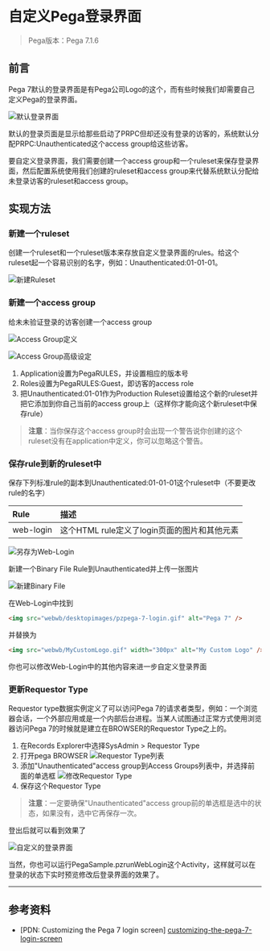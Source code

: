 # 自定义Pega登录界面


> Pega版本：Pega 7.1.6

## 前言

Pega 7默认的登录界面是有Pega公司Logo的这个，而有些时候我们却需要自己定义Pega的登录界面。

![默认登录界面](login-screen.png)

默认的登录页面是显示给那些启动了PRPC但却还没有登录的访客的，系统默认分配PRPC:Unauthenticated这个access group给这些访客。

要自定义登录界面，我们需要创建一个access group和一个ruleset来保存登录界面，然后配置系统使用我们创建的ruleset和access group来代替系统默认分配给未登录访客的ruleset和access group。

<!--more-->

## 实现方法

### 新建一个ruleset

创建一个ruleset和一个ruleset版本来存放自定义登录界面的rules。给这个ruleset起一个容易识别的名字，例如：Unauthenticated:01-01-01。

![新建Ruleset](new-ruleset.png)

### 新建一个access group

给未未验证登录的访客创建一个access group

![Access Group定义](access-group-definition.png)

![Access Group高级设定](access-group-advanced.png)

1. Application设置为PegaRULES，并设置相应的版本号
2. Roles设置为PegaRULES:Guest，即访客的access role
3. 把Unauthenticated:01-01作为Production Ruleset设置给这个新的ruleset并把它添加到你自己当前的access group上（这样你才能向这个新ruleset中保存rule）

> **注意**：当你保存这个access group时会出现一个警告说你创建的这个ruleset没有在application中定义，你可以忽略这个警告。

### 保存rule到新的ruleset中

保存下列标准rule的副本到Unauthenticated:01-01-01这个ruleset中（不要更改rule的名字）

| Rule         | 描述                                      |
| :------      |:------                                    |
| web-login    | 这个HTML rule定义了login页面的图片和其他元素 |

![另存为Web-Login](save-as-web-login.png)

新建一个Binary File Rule到Unauthenticated并上传一张图片

![新建Binary File](new-binary-file.png)

在Web-Login中找到

``` HTML
<img src="webwb/desktopimages/pzpega-7-login.gif" alt="Pega 7" />
```

并替换为

``` HTML
<img src="webwb/MyCustomLogo.gif" width="300px" alt="My Custom Logo" />
```

你也可以修改Web-Login中的其他内容来进一步自定义登录界面

### 更新Requestor Type

Requestor type数据实例定义了可以访问Pega 7的请求者类型，例如：一个浏览器会话，一个外部应用或是一个内部后台进程。当某人试图通过正常方式使用浏览器访问Pega 7的时候就是建立在BROWSER的Requestor Type之上的。

1. 在Records Explorer中选择SysAdmin > Requestor Type
2. 打开pega BROWSER
![Requestor Type列表](browser-requestor-type.png)
3. 添加"Unauthenticated"access group到Access Groups列表中，并选择前面的单选框
![修改Requestor Type](modify-browser-requestor-type.png)
4. 保存这个Requestor Type

> **注意**：一定要确保"Unauthenticated"access group前的单选框是选中的状态，如果没有，选中它再保存一次。

登出后就可以看到效果了

![自定义的登录界面](custom-login-screen.png)

当然，你也可以运行PegaSample.pzrunWebLogin这个Activity，这样就可以在登录的状态下实时预览修改后登录界面的效果了。

---

## 参考资料
* [PDN: Customizing the Pega 7 login screen] [customizing-the-pega-7-login-screen]

[customizing-the-pega-7-login-screen]: https://pdn.pega.com/user-interface/customizing-the-pega-7-login-screen "Customizing the Pega 7 login screen"
